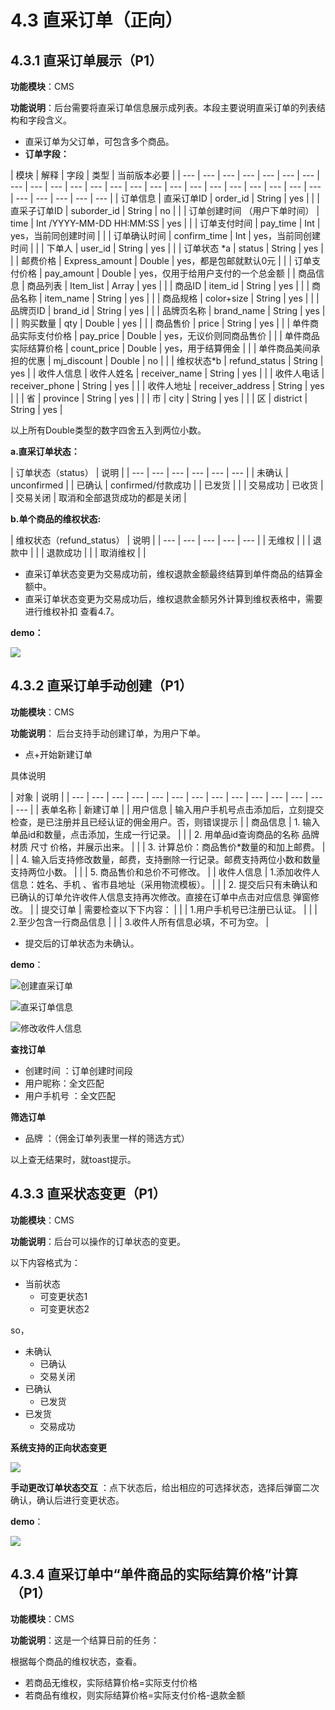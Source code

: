 # 4.3 直采订单（正向）

## 4.3.1 直采订单展示（P1）

**功能模块**：CMS

**功能说明**：后台需要将直采订单信息展示成列表。本段主要说明直采订单的列表结构和字段含义。

* 直采订单为父订单，可包含多个商品。
* **订单字段：**



| 模块 | 解释 | 字段 | 类型 | 当前版本必要 |
| --- | --- | --- | --- | --- | --- | --- | --- | --- | --- | --- | --- | --- | --- | --- | --- | --- | --- | --- | --- | --- | --- | --- | --- | --- | --- | --- | --- |
| 订单信息 | 直采订单ID | order\_id | String | yes |
|  | 直采子订单ID | suborder\_id | String | no |
|  | 订单创建时间 （用户下单时间） | time | Int /YYYY-MM-DD HH:MM:SS | yes |
|  | 订单支付时间 | pay\_time | Int | yes，当前同创建时间 |
|  | 订单确认时间 | confirm\_time | Int | yes，当前同创建时间 |
|  | 下单人 | user\_id | String | yes |
|  | 订单状态 \*a | status | String | yes |
|  | 邮费价格 | Express\_amount | Double | yes，都是包邮就默认0元 |
|  | 订单支付价格 | pay\_amount | Double | yes，仅用于给用户支付的一个总金额 |
| 商品信息 | 商品列表 | Item\_list | Array | yes |
|  | 商品ID | item\_id | String | yes |
|  | 商品名称 | item\_name | String | yes |
|  | 商品规格 | color+size | String | yes |
|  | 品牌页ID | brand\_id | String | yes |
|  | 品牌页名称 | brand\_name | String | yes |
|  | 购买数量 | qty | Double | yes |
|  | 商品售价 | price | String | yes |
|  | 单件商品实际支付价格 | pay\_price | Double | yes，无议价则同商品售价 |
|  | 单件商品实际结算价格 | count\_price | Double | yes，用于结算佣金 |
|  | 单件商品美间承担的优惠 | mj\_discount | Double | no |
|  | 维权状态\*b | refund\_status | String | yes |
| 收件人信息 | 收件人姓名 | receiver\_name | String | yes |
|  | 收件人电话 | receiver\_phone | String | yes |
|  | 收件人地址 | receiver\_address | String | yes |
|  | 省 | province | String | yes |
|  | 市 | city | String | yes |
|  | 区 | district | String | yes |

以上所有Double类型的数字四舍五入到两位小数。

**a.直采订单状态：**

| 订单状态（status） | 说明 |
| --- | --- | --- | --- | --- | --- |
| 未确认 | unconfirmed |
| 已确认 | confirmed/付款成功 |
| 已发货 |  |
| 交易成功 | 已收货 |
| 交易关闭 | 取消和全部退货成功的都是关闭 |

**b.单个商品的维权状态:**

| 维权状态（refund\_status） | 说明 |
| --- | --- | --- | --- | --- |
| 无维权 |  |
| 退款中 |  |
| 退款成功 |  |
| 取消维权 |  |

* 直采订单状态变更为交易成功前，维权退款金额最终结算到单件商品的结算金额中。
* 直采订单状态变更为交易成功后，维权退款金额另外计算到维权表格中，需要进行维权补扣 查看4.7。

**demo：**

![](http://192.168.1.75/documents/%E5%BA%94%E7%94%A8Web/Sprint28/_book/assets/%E7%9B%B4%E9%87%87%E8%AE%A2%E5%8D%95.png)

## 4.3.2 直采订单手动创建（P1）

**功能模块**：CMS

**功能说明**： 后台支持手动创建订单，为用户下单。

* 点+开始新建订单

具体说明

| 对象 | 说明 |
| --- | --- | --- | --- | --- | --- | --- | --- | --- | --- | --- | --- | --- | --- |
| 表单名称 | 新建订单 |
| 用户信息 | 输入用户手机号点击添加后，立刻提交检查，是已注册并且已经认证的佣金用户。否，则错误提示 |
| 商品信息 | 1. 输入单品id和数量，点击添加，生成一行记录。 |
|  | 2. 用单品id查询商品的名称 品牌 材质 尺寸 价格，并展示出来。 |
|  | 3. 计算总价：商品售价\*数量的和加上邮费。 |
|  | 4. 输入后支持修改数量，邮费，支持删除一行记录。邮费支持两位小数和数量支持两位小数。 |
|  | 5. 商品售价和总价不可修改。 |
| 收件人信息 | 1.添加收件人信息：姓名、手机 、省市县地址（采用物流模板）。 |
|  | 2. 提交后只有未确认和已确认的订单允许收件人信息支持再次修改。直接在订单中点击对应信息 弹窗修改。 |
| 提交订单 | 需要检查以下下内容： |
|  | 1.用户手机号已注册已认证。 |
|  | 2.至少包含一行商品信息 |
|  | 3.收件人所有信息必填，不可为空。 |

* 提交后的订单状态为未确认。

**demo**：

![&#x521B;&#x5EFA;&#x76F4;&#x91C7;&#x8BA2;&#x5355;](http://192.168.1.75/documents/%E5%BA%94%E7%94%A8Web/Sprint28/_book/assets/%E7%9B%B4%E9%87%87%E8%AE%A2%E5%8D%952.png)



![&#x76F4;&#x91C7;&#x8BA2;&#x5355;&#x4FE1;&#x606F;](http://192.168.1.75/documents/%E5%BA%94%E7%94%A8Web/Sprint28/_book/assets/%E7%9B%B4%E9%87%87%E8%AE%A2%E5%8D%954.png)



![&#x4FEE;&#x6539;&#x6536;&#x4EF6;&#x4EBA;&#x4FE1;&#x606F;](http://192.168.1.75/documents/%E5%BA%94%E7%94%A8Web/Sprint28/_book/assets/%E7%9B%B4%E9%87%87%E8%AE%A2%E5%8D%955.png)

**查找订单**

* 创建时间 ：订单创建时间段
* 用户昵称：全文匹配
* 用户手机号 ：全文匹配

**筛选订单**

* 品牌 ：（佣金订单列表里一样的筛选方式）

以上查无结果时，就toast提示。

## 4.3.3 直采状态变更（P1）

**功能模块**：CMS

**功能说明**：后台可以操作的订单状态的变更。

以下内容格式为：

* 当前状态
  * 可变更状态1
  * 可变更状态2

so，

* 未确认
  * 已确认
  * 交易关闭
* 已确认
  * 已发货
* 已发货
  * 交易成功

**系统支持的正向状态变更**

![](http://192.168.1.75/documents/%E5%BA%94%E7%94%A8Web/Sprint28/_book/assets/%E5%B1%8F%E5%B9%95%E5%BF%AB%E7%85%A7%202018-06-09%20%E4%B8%8B%E5%8D%8812.32.59.png)

**手动更改订单状态交互** ：点下状态后，给出相应的可选择状态，选择后弹窗二次确认，确认后进行变更状态。

**demo**：  


![](http://192.168.1.75/documents/%E5%BA%94%E7%94%A8Web/Sprint28/_book/assets/%E7%9B%B4%E9%87%87%E8%AE%A2%E5%8D%953.png)

## 4.3.4 直采订单中“单件商品的实际结算价格”计算（P1）

**功能模块**：CMS

**功能说明**：这是一个结算日前的任务：

根据每个商品的维权状态，查看。

* 若商品无维权，实际结算价格=实际支付价格
* 若商品有维权，则实际结算价格=实际支付价格-退款金额

  


